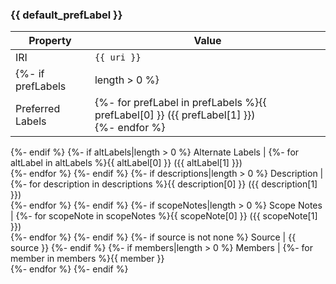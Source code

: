 ### {{ default_prefLabel }}
Property | Value
--- | ---
IRI | `{{ uri }}`
{%- if prefLabels|length > 0 %}
Preferred Labels | {%- for prefLabel in prefLabels %}{{ prefLabel[0] }} ({{ prefLabel[1] }})<br />{%- endfor %}
{%- endif %}
{%- if altLabels|length > 0 %}
Alternate Labels | {%- for altLabel in altLabels %}{{ altLabel[0] }} ({{ altLabel[1] }})<br />{%- endfor %}
{%- endif %}
{%- if descriptions|length > 0 %}
Description | {%- for description in descriptions %}{{ description[0] }} ({{ description[1] }})<br />{%- endfor %}
{%- endif %}
{%- if scopeNotes|length > 0 %}
Scope Notes | {%- for scopeNote in scopeNotes %}{{ scopeNote[0] }} ({{ scopeNote[1] }})<br />{%- endfor %}
{%- endif %}
{%- if source is not none %}
Source | {{ source }}
{%- endif %}
{%- if members|length > 0 %}
Members | {%- for member in members %}{{ member }}<br />{%- endfor %}
{%- endif %}

